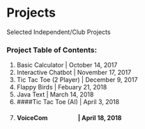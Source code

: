 # Projects

Selected Independent/Club Projects

### Project Table of Contents:
1) Basic Calculator               | October 14, 2017
2) Interactive Chatbot            | November 17, 2017
3) Tic Tac Toe (2 Player)         | December 9, 2017
4) Flappy Birds                   | Febuary 21, 2018
5) Java Text                      | March 14, 2018
6) ####Tic Tac Toe (AI)		  | April 3, 2018
7) #### VoiceCom                      | April 18, 2018
